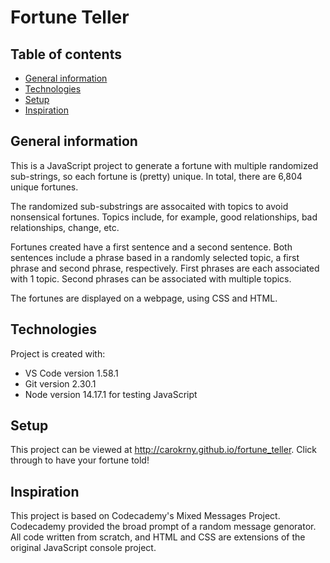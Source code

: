 # Fortune Teller

## Table of contents
* [General information](#general-information)
* [Technologies](#technologies)
* [Setup](#setup)
* [Inspiration](#inspiration)

## General information
This is a JavaScript project to generate a fortune with multiple randomized sub-strings, so each fortune is (pretty) unique. In total, there are 6,804 unique fortunes.  

The randomized sub-substrings are assocaited with topics to avoid nonsensical fortunes. Topics include, for example, good relationships, bad relationships, change, etc.

Fortunes created have a first sentence and a second sentence. Both sentences include a phrase based in a randomly selected topic, a first phrase and second phrase, respectively. First phrases are each associated with 1 topic. Second phrases can be associated with multiple topics. 

The fortunes are displayed on a webpage, using CSS and HTML. 

## Technologies
Project is created with:
* VS Code version 1.58.1
* Git version 2.30.1
* Node version 14.17.1 for testing JavaScript 

## Setup
This project can be viewed at http://carokrny.github.io/fortune_teller. Click through to have your fortune told! 

## Inspiration 
This project is based on Codecademy's Mixed Messages Project. Codecademy provided the broad prompt of a random message genorator. All code written from scratch, and HTML and CSS are extensions of the original JavaScript console project. 
